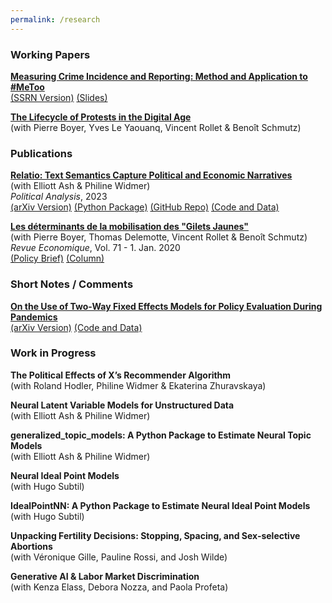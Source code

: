 ```yaml
---
permalink: /research
---
```


### Working Papers

[**Measuring Crime Incidence and Reporting: Method and Application to #MeToo**](https://www.dropbox.com/s/jepq64dfauyo1t6/metoo_crime_v6.pdf?dl=0) \
[(SSRN Version)](https://papers.ssrn.com/sol3/papers.cfm?abstract_id=4242506) [(Slides)](https://www.dropbox.com/scl/fi/bz5zwx8rc8vxas6v8pjfx/Me_Too_Crime___Slides___Submitted_Version.pdf?rlkey=0stqdn0ol51xmk7fwscmcja8p&dl=0)

[**The Lifecycle of Protests in the Digital Age**](https://www.dropbox.com/scl/fi/dwstzxzo0pa5lls5lbvmu/Gilets_Jaunes_Theory_Empirics.pdf?rlkey=4hsj8wytobeh9a7idw8q957fs&st=goatnj9p&dl=0) \
(with Pierre Boyer, Yves Le Yaouanq, Vincent Rollet & Benoît Schmutz) 

### Publications

[**Relatio: Text Semantics Capture Political and Economic Narratives**](https://www.cambridge.org/core/journals/political-analysis/article/relatio-text-semantics-capture-political-and-economic-narratives/E72C0482A44C9A817E381B394A73E2D6) \
(with Elliott Ash & Philine Widmer) \
*Political Analysis*, 2023 \
[(arXiv Version)](https://arxiv.org/abs/2108.01720) [(Python Package)](https://pypi.org/project/relatio/) [(GitHub Repo)](https://github.com/relatio-nlp/relatio/tree/relatio-v0.3) [(Code and Data)](https://dataverse.harvard.edu/dataset.xhtml?persistentId=doi:10.7910/DVN/3BRWKK&faces-redirect=true)

[**Les déterminants de la mobilisation des "Gilets Jaunes"**](https://www.cairn.info/revue-economique-2020-1-page-109.htm) \
(with Pierre Boyer, Thomas Delemotte, Vincent Rollet & Benoît Schmutz) \
*Revue Economique*, Vol. 71 - 1. Jan. 2020  \
[(Policy Brief)](https://www.lemonde.fr/idees/article/2019/11/15/entre-facebook-et-le-rond-point-la-double-originalite-du-mouvement-des-gilets-jaunes_6019218_3232.html#xtor=AL-32280270) [(Column)](https://www.lemonde.fr/idees/article/2019/11/15/entre-facebook-et-le-rond-point-la-double-originalite-du-mouvement-des-gilets-jaunes_6019218_3232.html#xtor=AL-32280270)

### Short Notes / Comments

[**On the Use of Two-Way Fixed Effects Models for Policy Evaluation During Pandemics**](https://www.dropbox.com/s/gpofsuuc369hzx6/On_the_Use_of_Two_Way_Fixed_Effects_Models_for_Policy_Evaluation_During_Pandemics.pdf?dl=0) \
[(arXiv Version)](https://arxiv.org/abs/2106.10949) [(Code and Data)](https://gitlab.com/germain.gauthier/covid-two-way-fixed-effects.git) 

### Work in Progress

**The Political Effects of X’s Recommender Algorithm** \
(with Roland Hodler, Philine Widmer & Ekaterina Zhuravskaya)

**Neural Latent Variable Models for Unstructured Data** \
(with Elliott Ash & Philine Widmer)

**generalized_topic_models: A Python Package to Estimate Neural Topic Models** \
(with Elliott Ash & Philine Widmer)

**Neural Ideal Point Models** \
(with Hugo Subtil)

**IdealPointNN: A Python Package to Estimate Neural Ideal Point Models** \
(with Hugo Subtil)

**Unpacking Fertility Decisions: Stopping, Spacing, and Sex-selective Abortions** \
(with Véronique Gille, Pauline Rossi, and Josh Wilde)

**Generative AI & Labor Market Discrimination** \
(with Kenza Elass, Debora Nozza, and Paola Profeta)
